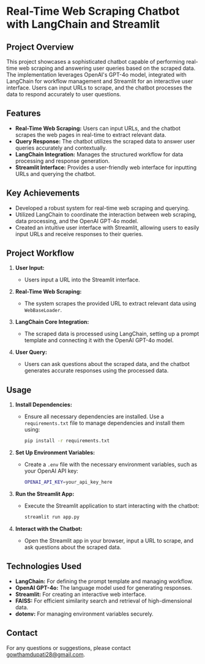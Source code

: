 # Real-Time Web Scraping Chatbot with LangChain and Streamlit

## Project Overview

This project showcases a sophisticated chatbot capable of performing real-time web scraping and answering user queries based on the scraped data. The implementation leverages OpenAI's GPT-4o model, integrated with LangChain for workflow management and Streamlit for an interactive user interface. Users can input URLs to scrape, and the chatbot processes the data to respond accurately to user questions.

## Features

- **Real-Time Web Scraping:** Users can input URLs, and the chatbot scrapes the web pages in real-time to extract relevant data.
- **Query Response:** The chatbot utilizes the scraped data to answer user queries accurately and contextually.
- **LangChain Integration:** Manages the structured workflow for data processing and response generation.
- **Streamlit Interface:** Provides a user-friendly web interface for inputting URLs and querying the chatbot.

## Key Achievements

- Developed a robust system for real-time web scraping and querying.
- Utilized LangChain to coordinate the interaction between web scraping, data processing, and the OpenAI GPT-4o model.
- Created an intuitive user interface with Streamlit, allowing users to easily input URLs and receive responses to their queries.

## Project Workflow

1. **User Input:**
   - Users input a URL into the Streamlit interface.

2. **Real-Time Web Scraping:**
   - The system scrapes the provided URL to extract relevant data using `WebBaseLoader`.

3. **LangChain Core Integration:**
   - The scraped data is processed using LangChain, setting up a prompt template and connecting it with the OpenAI GPT-4o model.

4. **User Query:**
   - Users can ask questions about the scraped data, and the chatbot generates accurate responses using the processed data.

## Usage

1. **Install Dependencies:**
   - Ensure all necessary dependencies are installed. Use a `requirements.txt` file to manage dependencies and install them using:
     ```sh
     pip install -r requirements.txt
     ```

2. **Set Up Environment Variables:**
   - Create a `.env` file with the necessary environment variables, such as your OpenAI API key:
     ```sh
     OPENAI_API_KEY=your_api_key_here
     ```

3. **Run the Streamlit App:**
   - Execute the Streamlit application to start interacting with the chatbot:
     ```sh
     streamlit run app.py
     ```

4. **Interact with the Chatbot:**
   - Open the Streamlit app in your browser, input a URL to scrape, and ask questions about the scraped data.

## Technologies Used

- **LangChain:** For defining the prompt template and managing workflow.
- **OpenAI GPT-4o:** The language model used for generating responses.
- **Streamlit:** For creating an interactive web interface.
- **FAISS:** For efficient similarity search and retrieval of high-dimensional data.
- **dotenv:** For managing environment variables securely.

## Contact

For any questions or suggestions, please contact [gowthamdupati28@gmail.com](gowthamdupati28@gmail.com).
